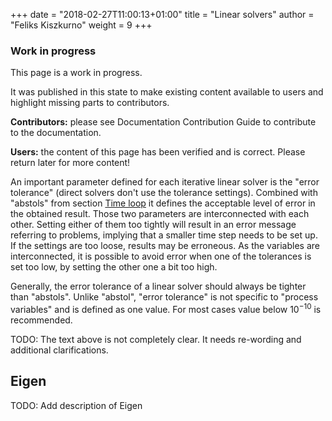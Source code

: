 +++
date = "2018-02-27T11:00:13+01:00"
title = "Linear solvers"
author = "Feliks Kiszkurno"
weight = 9
+++

<div class="note">

### Work in progress

This page is a work in progress.

It was published in this state to make existing content available to users and highlight missing parts to contributors.

**Contributors:** please see Documentation Contribution Guide to contribute to the documentation.

**Users:** the content of this page has been verified and is correct. Please return later for more content!

</div>

An important parameter defined for each iterative linear solver is the "error tolerance" (direct solvers don't use the tolerance settings).
Combined with "abstols" from section [Time loop](/docs/userguide/blocks/time_loop/) it defines the acceptable level of error in the obtained result.
Those two parameters are interconnected with each other. Setting either of them too tightly will result in an error message referring to problems, implying that a smaller time step needs to be set up. If the settings are too loose, results may be erroneous.
As the variables are interconnected, it is possible to avoid error when one of the tolerances is set too low, by setting the other one a bit too high.

Generally, the error tolerance of a linear solver should always be tighter than "abstols".
Unlike "abstol", "error tolerance" is not specific to "process variables" and is defined as one value.
For most cases value below $10^{-10}$ is recommended.

TODO: The text above is not completely clear. It needs re-wording and additional clarifications.

## Eigen

TODO: Add description of Eigen
